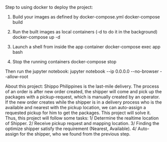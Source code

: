 Step to using docker to deploy the project:
1. Build your images as defined by docker-compose.yml
   docker-compose build
2. Run the built images as local containers (-d to do it in the background)
   docker-compose up -d

3. Launch a shell from inside the app container
   docker-compose exec app bash

4. Stop the running containers
   docker-compose stop
  
  Then run the jupyter notebook:
  jupyter notebook --ip 0.0.0.0 --no-browser --allow-root
   
About this project:
Shippo Philippines is the last-mile delivery. The process of an order is after new order created, the shipper will 
come and pick up the packages with a pickup-request, which is manually created by an operator. If the new order creates 
while the shipper is in a delivery process who is the available and nearest with the pickup location, we can auto-assign 
a requested pickup for him to get the packages. This project will solve it.
Thus, this project will follow some tasks:
1/ Determine the realtime location of Shipper.
2/ Receive pickup request and mapping location.
3/ Finding the optimize shipper satisfy the requirement (Nearest, Available).
4/ Auto-assign for the shipper, who we found from the previous step.


